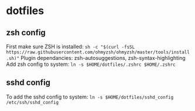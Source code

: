 # dotfiles

## zsh config
First make sure ZSH is installed: `sh -c "$(curl -fsSL https://raw.githubusercontent.com/ohmyzsh/ohmyzsh/master/tools/install.sh)"`
Plugin dependancies: zsh-autosuggestions, zsh-syntax-highlighting
Add zsh config to system: `ln -s $HOME/dotfiles/.zshrc $HOME/.zshrc`


## sshd config
To add the sshd config to system: `ln -s $HOME/dotfiles/sshd_config /etc/ssh/sshd_config`
